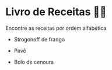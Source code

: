 # Livro de Receitas :woman_cook:

Encontre as receitas por ordem alfabética

- Strogonoff de frango

- Pavê

- Bolo de cenoura
